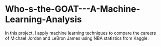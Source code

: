 # Who-s-the-GOAT---A-Machine-Learning-Analysis
In this project, I apply machine learning techniques to compare the careers of Michael Jordan and LeBron James using NBA statistics from Kaggle.
